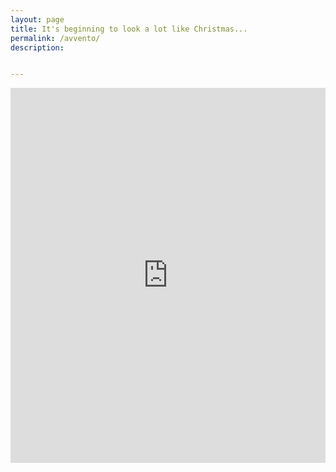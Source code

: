 ```yaml
---
layout: page
title: It's beginning to look a lot like Christmas...
permalink: /avvento/
description: 


---
```


<iframe src="https://app.myadvent.net/calendar?id=zrdye02x7nhduibv0retp165luu71npt" class="myadvent-calendar" frameBorder="0" scrolling="no" style="width: 100%; min-height: 600px"></iframe><script src="https://www.myadvent.net/embed/autoResize_2.0.1.min.js"></script>